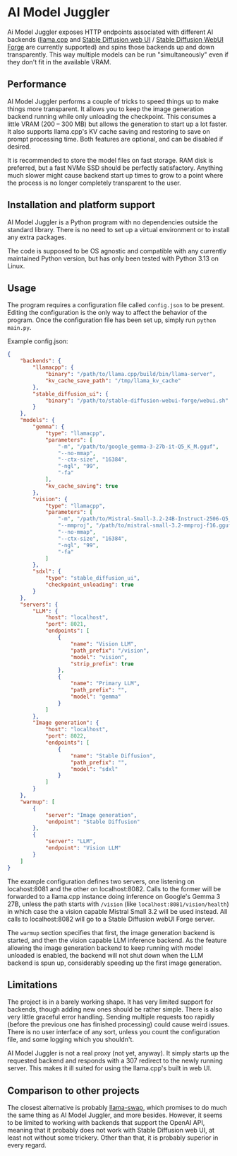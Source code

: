 # AI Model Juggler

Ai Model Juggler exposes HTTP endpoints associated with different AI backends ([llama.cpp](https://github.com/ggml-org/llama.cpp) and [Stable Diffusion web UI](https://github.com/AUTOMATIC1111/stable-diffusion-webui) / [Stable Diffusion WebUI Forge](https://github.com/lllyasviel/stable-diffusion-webui-forge) are currently supported) and spins those backends up and down transparently. This way multiple models can be run "simultaneously" even if they don't fit in the available VRAM.

## Performance

AI Model Juggler performs a couple of tricks to speed things up to make things more transparent. It allows you to keep the image generation backend running while only unloading the checkpoint. This consumes a little VRAM (200 – 300 MB) but allows the generation to start up a lot faster. It also supports llama.cpp's KV cache saving and restoring to save on prompt processing time. Both features are optional, and can be disabled if desired.

It is recommended to store the model files on fast storage. RAM disk is preferred, but a fast NVMe SSD should be perfectly satisfactory. Anything much slower might cause backend start up times to grow to a point where the process is no longer completely transparent to the user.

## Installation and platform support

AI Model Juggler is a Python program with no dependencies outside the standard library. There is no need to set up a virtual environment or to install any extra packages.

The code is supposed to be OS agnostic and compatible with any currently maintained Python version, but has only been tested with Python 3.13 on Linux.

## Usage

The program requires a configuration file called ```config.json``` to be present. Editing the configuration is the only way to affect the behavior of the program. Once the configuration file has been set up, simply run ```python main.py```.

Example config.json:
```json
{
    "backends": {
        "llamacpp": {
            "binary": "/path/to/llama.cpp/build/bin/llama-server",
            "kv_cache_save_path": "/tmp/llama_kv_cache"
        },
        "stable_diffusion_ui": {
            "binary": "/path/to/stable-diffusion-webui-forge/webui.sh"
        }
    },
    "models": {
        "gemma": {
            "type": "llamacpp",
            "parameters": [
                "-m", "/path/to/google_gemma-3-27b-it-Q5_K_M.gguf",
                "--no-mmap",
                "--ctx-size", "16384",
                "-ngl", "99",
                "-fa"
            ],
            "kv_cache_saving": true
        },
        "vision": {
            "type": "llamacpp",
            "parameters": [
                "-m", "/path/to/Mistral-Small-3.2-24B-Instruct-2506-Q5_K_M.gguf",
                "--mmproj", "/path/to/mistral-small-3.2-mmproj-f16.gguf",
                "--no-mmap",
                "--ctx-size", "16384",
                "-ngl", "99",
                "-fa"
            ]
        },
        "sdxl": {
            "type": "stable_diffusion_ui",
            "checkpoint_unloading": true
        }
    },
    "servers": {
        "LLM": {
            "host": "localhost",
            "port": 8021,
            "endpoints": [
                {
                    "name": "Vision LLM",
                    "path_prefix": "/vision",
                    "model": "vision",
                    "strip_prefix": true
                },
                {
                    "name": "Primary LLM",
                    "path_prefix": "",
                    "model": "gemma"
                }
            ]
        },
        "Image generation": {
            "host": "localhost",
            "port": 8022,
            "endpoints": [
                {
                    "name": "Stable Diffusion",
                    "path_prefix": "",
                    "model": "sdxl"
                }
            ]
        }
    },
    "warmup": [
        {
            "server": "Image generation",
            "endpoint": "Stable Diffusion"
        },
        {
            "server": "LLM",
            "endpoint": "Vision LLM"
        }
    ]
}
```

The example configuration defines two servers, one listening on locahost:8081 and the other on localhost:8082. Calls to the former will be forwarded to a llama.cpp instance doing inference on Google's Gemma 3 27B, unless the path starts with ```/vision``` (like ```localhost:8081/vision/health```) in which case the a vision capable Mistral Small 3.2 will be used instead. All calls to localhost:8082 will go to a Stable Diffusion webUI Forge server.

The ```warmup``` section specifies that first, the image generation backend is started, and then the vision capable LLM inference backend. As the feature allowing the image generation backend to keep running with model unloaded is enabled, the backend will not shut down when the LLM backend is spun up, considerably speeding up the first image generation.


## Limitations

The project is in a barely working shape. It has very limited support for backends, though adding new ones should be rather simple. There is also very little graceful error handling. Sending multiple requests too rapidly (before the previous one has finished processing) could cause weird issues. There is no user interface of any sort, unless you count the configuration file, and some logging which you shouldn't.

AI Model Juggler is not a real proxy (not yet, anyway). It simply starts up the requested backend and responds with a 307 redirect to the newly running server. This makes it ill suited for using the llama.cpp's built in web UI.

## Comparison to other projects

The closest alternative is probably [llama-swap](https://github.com/mostlygeek/llama-swap), which promises to do much the same thing as AI Model Juggler, and more besides. However, it seems to be limited to working with backends that support the OpenAI API, meaning that it probably does not work with Stable Diffusion web UI, at least not without some trickery. Other than that, it is probably superior in every regard.
